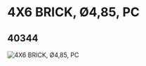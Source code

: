 # 4X6 BRICK, Ø4,85, PC
## 40344
![4X6 BRICK, Ø4,85, PC](https://lc-www-live-s.legocdn.com/media/bricks/5/2/4144160.jpg)
